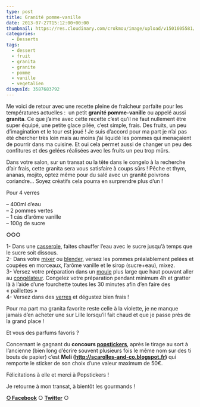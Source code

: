 ```yaml
---
type: post
title: Granité pomme-vanille
date: 2013-07-27T15:12:00+00:00
thumbnail: https://res.cloudinary.com/crokmou/image/upload/v1501605581/20130726_granit--_pomme_vanille_0014-73x110_zulvgs.jpg
categories: 
  - Desserts
tags: 
  - dessert
  - fruit
  - granita
  - granite
  - pomme
  - vanille
  - vegetalien
disqusId: 3587683792
---
```


Me voici de retour avec une recette pleine de fraîcheur parfaite pour les températures actuelles :  un petit **granité pomme-vanille** ou appelé aussi **granita**. Ce que j’aime avec cette recette c’est qu’il ne faut nullement être super équipé, une petite glace pilée, c’est simple, frais. Des fruits, un peu d’imagination et le tour est joué ! Je suis d’accord pour ma part je n’ai pas été chercher très loin mais au moins j’ai liquidé les pommes qui menaçaient de pourrir dans ma cuisine. Et oui cela permet aussi de changer un peu des confitures et des gelées réalisées avec les fruits un peu trop mûrs.

Dans votre salon, sur un transat ou la tête dans le congelo à la recherche d’air frais, cette granita sera vous satisfaire à coups sûrs ! Pêche et thym, ananas, mojito, optez même pour du salé avec un granité poivrons coriandre… Soyez créatifs cela pourra en surprendre plus d’un !



Pour 4 verres

– 400ml d’eau  
– 2 pommes vertes  
– 1 càs d’arôme vanille  
– 100g de sucre



**○○○**

1- Dans une [casserole](http://www.rueducommerce.fr/m/pl/malid:115), faites chauffer l’eau avec le sucre jusqu’à temps que le sucre soit dissous.  
2- Dans votre [mixer](http://www.rueducommerce.fr/m/pl/malid:1455381) ou [blender](http://www.rueducommerce.fr/m/pl/malid:9633603), versez les pommes préalablement pelées et coupées en morceaux, l’arôme vanille et le sirop (sucre+eau), mixez.  
3- Versez votre préparation dans un [moule](http://www.rueducommerce.fr/m/pl/malid:5325292) plus large que haut pouvant aller au [congélateur](http://www.rueducommerce.fr/m/pl/malid:9633581). Congelez votre préparation pendant minimum 4h et gratter là à l’aide d’une fourchette toutes les 30 minutes afin d’en faire des « paillettes »  
4- Versez dans des [verres](http://www.rueducommerce.fr/m/pl/malid:4769908) et dégustez bien frais !

Pour ma part ma granita favorite reste celle à la violette, je ne manque jamais d’en acheter une sur Lille lorsqu’il fait chaud et que je passe près de la grand place !

Et vous des parfums favoris ?

Concernant le gagnant du **concours [popstickers](http://www.popstickers.fr/)**, après le tirage au sort à l’ancienne (bien long d’écrire souvent plusieurs fois le même nom sur des ti bouts de papier) c’est **Meli (http://scarolles-and-co.blogspot.fr)** qui remporte le sticker de son choix d’une valeur maximum de 50€.

Félicitations à elle et merci à Popstickers !

Je retourne à mon transat, à bientôt les gourmands !

[**○<span style="font-size: xx-small; margin: 0px; outline: 0px; padding: 0px;"><span style="font-family: Arial, Helvetica, sans-serif; margin: 0px; outline: 0px; padding: 0px;"> </span></span>Facebook**](https://www.facebook.com/pages/CroKMou/148093255259077) ○ [**Twitter**](https://twitter.com/Crokmou) ○

 